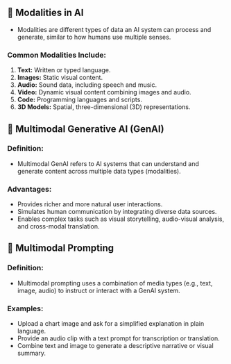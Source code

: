 ## 🧠 Modalities in AI

- Modalities are different types of data an AI system can process and generate, similar to how humans use multiple senses.

### Common Modalities Include:
1. **Text:** Written or typed language.
2. **Images:** Static visual content.
3. **Audio:** Sound data, including speech and music.
4. **Video:** Dynamic visual content combining images and audio.
5. **Code:** Programming languages and scripts.
6. **3D Models:** Spatial, three-dimensional (3D) representations.

## 🤖 Multimodal Generative AI (GenAI)

### Definition:  
- Multimodal GenAI refers to AI systems that can understand and generate content across multiple data types (modalities).

### Advantages:
- Provides richer and more natural user interactions.
- Simulates human communication by integrating diverse data sources.
- Enables complex tasks such as visual storytelling, audio-visual analysis, and cross-modal translation.

## 🎯 Multimodal Prompting

### Definition: 
- Multimodal prompting uses a combination of media types (e.g., text, image, audio) to instruct or interact with a GenAI system.

### Examples:
- Upload a chart image and ask for a simplified explanation in plain language.
- Provide an audio clip with a text prompt for transcription or translation.
- Combine text and image to generate a descriptive narrative or visual summary.
